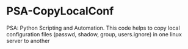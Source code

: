 # PSA-CopyLocalConf
PSA: Python Scripting and Automation. This code helps to copy local configuration files (passwd, shadow, group, users.ignore) in one linux server to another

